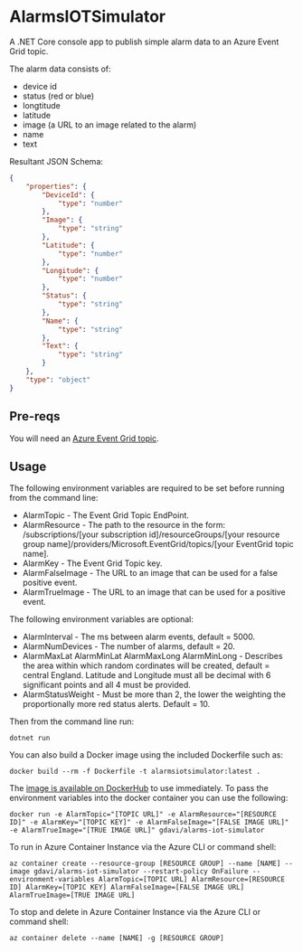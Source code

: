 # AlarmsIOTSimulator
A .NET Core console app to publish simple alarm data to an Azure Event Grid topic. 

The alarm data consists of:

- device id
- status (red or blue)
- longtitude
- latitude
- image (a URL to an image related to the alarm)
- name 
- text

Resultant JSON Schema:

```JSON
{
    "properties": {
        "DeviceId": {
            "type": "number"
        },
        "Image": {
            "type": "string"
        },
        "Latitude": {
            "type": "number"
        },
        "Longitude": {
            "type": "number"
        },
        "Status": {
            "type": "string"
        },
        "Name": {
            "type": "string"
        },
        "Text": {
            "type": "string"
        }
    },
    "type": "object"
}
```

## Pre-reqs

You will need an [Azure Event Grid topic](https://docs.microsoft.com/en-us/azure/event-grid/custom-event-quickstart-portal#create-a-custom-topic).

## Usage

The following environment variables are required to be set before running from the command line:

- AlarmTopic - The Event Grid Topic EndPoint.
- AlarmResource - The path to the resource in the form: /subscriptions/[your subscription id]/resourceGroups/[your resource group name]/providers/Microsoft.EventGrid/topics/[your EventGrid topic name].
- AlarmKey - The Event Grid Topic key.
- AlarmFalseImage - The URL to an image that can be used for a false positive event.
- AlarmTrueImage - The URL to an image that can be used for a positive event.

The following environment variables are optional:

- AlarmInterval - The ms between alarm events, default = 5000.
- AlarmNumDevices - The number of alarms, default = 20.
- AlarmMaxLat AlarmMinLat AlarmMaxLong AlarmMinLong - Describes the area within which random cordinates will be created, default = central England. Latitude and Longitude must all be decimal with 6 significant points and all 4 must be provided.
- AlarmStatusWeight - Must be more than 2, the lower the weighting the proportionally more red status alerts. Default = 10.

Then from the command line run:

`dotnet run`
            
You can also build a Docker image using the included Dockerfile such as: 

`docker build --rm -f Dockerfile -t alarmsiotsimulator:latest .`

The [image is available on DockerHub](https://hub.docker.com/r/gdavi/alarms-iot-simulator/) to use immediately. To pass the environment variables into the docker container you can use the following:

`docker run -e AlarmTopic="[TOPIC URL]" -e AlarmResource="[RESOURCE ID]" -e AlarmKey="[TOPIC KEY]" -e AlarmFalseImage="[FALSE IMAGE URL]" -e AlarmTrueImage="[TRUE IMAGE URL]" gdavi/alarms-iot-simulator`

To run in Azure Container Instance via the Azure CLI or command shell:

`az container create --resource-group [RESOURCE GROUP] --name [NAME] --image gdavi/alarms-iot-simulator --restart-policy OnFailure --environment-variables AlarmTopic=[TOPIC URL] AlarmResource=[RESOURCE ID] AlarmKey=[TOPIC KEY] AlarmFalseImage=[FALSE IMAGE URL] AlarmTrueImage=[TRUE IMAGE URL]`

To stop and delete in Azure Container Instance via the Azure CLI or command shell:

`az container delete --name [NAME] -g [RESOURCE GROUP]`